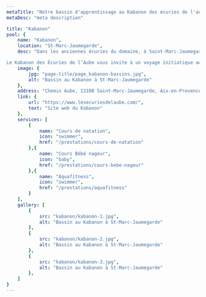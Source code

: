 ```yaml
---
metaTitle: "Notre bassin d'apprentissage au Kabanon des écuries de l'aube"
metaDesc: "meta description"

title: "Kabanon"
pool: {
	name: "Kabanon",
	location: "St-Marc-Jaumegarde",
	desc: "Dans les anciennes écuries du domaine, à Saint-Marc-Jaumegarde, s’est installé le restaurant traditionnel et sa cuisine du terroir.

Le Kabanon des Écuries de l’Aube vous invite à un voyage initiatique aux saveurs de la Provence. Tout près d’Aix-en-Provence, profitez d’un cadre propice à la détente pour vous adonner à de nombreuses activités : deux piscines, terrain de tennis, terrain de beach-volley et terrain de pétanque, nombreuses balades autour du domaine, etc.",
	image: {
		jpg: "page-title/page_kabanon-bassins.jpg",
		alt: "Bassin au Kabanon à St-Marc-Jaumegarde"
	},
	address: "Chemin Aube, 13100 Saint-Marc-Jaumegarde, Aix-en-Provence France",
	link: {
		url: "https://www.lesecuriesdelaube.com/",
		text: "Site web du Kabanon"
	},
	services: [
		{
			name: "Cours de natation",
			icon: "swimmer",
			href: "/prestations/cours-de-natation"
		},{
			name: "Cours Bébé nageur",
			icon: "baby",
			href: "/prestations/cours-bebe-nageur"
		},{
			name: "Aquafitness",
			icon: "swimmer",
			href: "/prestations/aquafitness"
		}
	],
	gallery: [
		{
			src: "kabanon/kabanon-1.jpg",
			alt: "Bassin au Kabanon à St-Marc-Jaumegarde"
		},
		{
			src: "kabanon/kabanon-2.jpg",
			alt: "Bassin au Kabanon à St-Marc-Jaumegarde"
		},
		{
			src: "kabanon/kabanon-3.jpg",
			alt: "Bassin au Kabanon à St-Marc-Jaumegarde"
		},
	]
}
---
```

